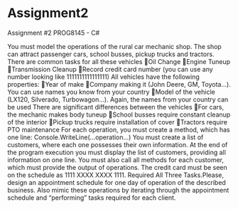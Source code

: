 # Assignment2
Assignment #2 PROG8145 - C#

You must model the operations of the rural car mechanic shop. The shop can attract passenger cars, 
school busses, pickup trucks and tractors. There are common tasks for all these vehicles
Oil Change
Engine Tuneup
Transmission Cleanup
Record credit card number (you can use any number looking like 1111111111111111)
All vehicles have the following properties:
Year of make
Company making it (John Deere, GM, Toyota...). You can use names you know from your country
Model of the vehicle (LX120, Silverado, Turbowagon...). Again, the names from your country can 
be used
There are significant differences between the vehicles
For cars, the mechanic makes body tuneup
School busses require constant cleanup of the interior
Pickup trucks require installation of cover
Tractors require PTO maintenance
For each operation, you must create a method, which has one line: Console.WriteLine(...operation...)
You must create a list of customers, where each one possesses their own information. At the end of the 
program execution you must display the list of customers, providing all information on one line. You 
must also call all methods for each customer, which must provide the output of operations. The credit 
card must be seen on the schedule as 1111 XXXX XXXX 1111.
Required All Three Tasks.Please, design an appointment schedule for one day of operation of the described business. Also mimic 
these operations by iterating through the appointment schedule and “performing” tasks required for 
each client.
